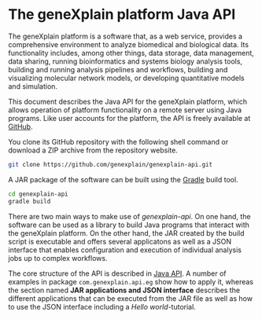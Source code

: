 # The geneXplain platform Java API

The geneXplain platform is a software that, as a web service, provides a comprehensive environment to analyze biomedical and biological data. Its functionality includes, among other things, data storage, data management, data sharing, running bioinformatics and systems biology analysis tools, building and running analysis pipelines and workflows, building and visualizing molecular network models, or developing quantitative models and simulation.

This document describes the Java API for the geneXplain platform, which allows operation of platform functionality on a remote server using Java programs. Like user accounts for the platform, the API is freely available at [GitHub](https://github.com/genexplain/genexplain-api).

You clone its GitHub repository with the following shell command or download a ZIP archive from the repository website.

```Bash
git clone https://github.com/genexplain/genexplain-api.git
```

A JAR package of the software can be built using the [Gradle](https://gradle.org/) build tool.

```Bash
cd genexplain-api
gradle build
```

There are two main ways to make use of _genexplain-api_. On one hand, the software can be used as a library to build Java programs that interact with the geneXplain platform. On the other hand, the JAR created by the build script is executable and offers several applicatons as well as a JSON interface that enables configuration and execution of individual analysis jobs up to complex workflows.

The core structure of the API is described in [Java API](java_api.md). A number of examples in package `com.genexplain.api.eg` show how to apply it, whereas the section named **JAR applications and JSON interface** describes the different applications that can be executed from the JAR file as well as how to use the JSON interface including a _Hello world_-tutorial.

